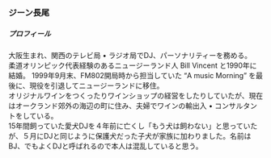 ### ジーン長尾　
##### プロフィール
大阪生まれ、関西のテレビ局 • ラジオ局でDJ、パーソナリティーを務める。  
柔道オリンピック代表経験のあるニュージーランド人 Bill Vincent と1990年に結婚。
1999年9月末、FM802開局時から担当していた “A music Morning” を最後に、現役を引退してニュージーランドに移住。  
オリジナルワインをつくったりワインショップの経営をしたりしていたが、現在はオークランド郊外の海辺の町に住み、夫婦でワインの輸出入 • コンサルタントをしている。  
15年間飼っていた愛犬DJを４年前に亡くし「もう犬は飼わない」と思っていたが、５月にDJと同じように保護犬だった子犬が家族に加わりました。名前はBJ、でもよくDJと呼ばれるので本人は混乱していると思う。  